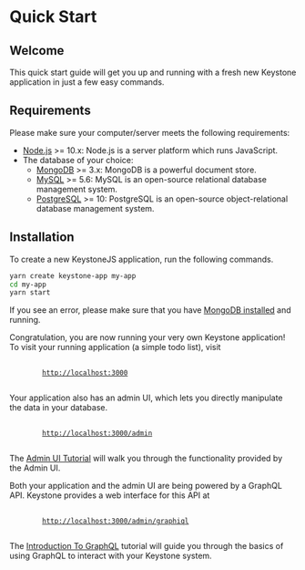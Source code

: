 # Quick Start

## Welcome

This quick start guide will get you up and running with a fresh new Keystone application in just a few easy commands.

## Requirements

Please make sure your computer/server meets the following requirements:

- [Node.js](https://nodejs.org/) >= 10.x: Node.js is a server platform which runs JavaScript.
- The database of your choice:
  - [MongoDB](https://www.mongodb.com/) >= 3.x: MongoDB is a powerful document store.
  - [MySQL](https://www.mysql.com/) >= 5.6: MySQL is an open-source relational database management system.
  - [PostgreSQL](https://www.postgresql.org/) >= 10: PostgreSQL is an open-source object-relational database management system.

## Installation

To create a new KeystoneJS application, run the following commands.

```sh
yarn create keystone-app my-app
cd my-app
yarn start
```

If you see an error, please make sure that you have [MongoDB installed](../quick-start/mongodb.md) and running.

Congratulation, you are now running your very own Keystone application!
To visit your running application (a simple todo list), visit

<pre>
	<code>
		<a href="http://localhost:3000">http://localhost:3000</a>
	</code>
</pre>

Your application also has an admin UI, which lets you directly manipulate the data in your database.

<pre>
	<code>
		<a href="http://localhost:3000/admin/">http://localhost:3000/admin</a>
	</code>
</pre>

The [Admin UI Tutorial](../tutorials/admin-ui.md) will walk you through the functionality provided by the Admin UI.

Both your application and the admin UI are being powered by a GraphQL API.
Keystone provides a web interface for this API at

<pre>
	<code>
		<a href="http://localhost:3000/admin/graphiql">http://localhost:3000/admin/graphiql</a>
	</code>
</pre>

The [Introduction To GraphQL](../tutorials/intro-to-graphql.md) tutorial will guide you through the basics of using GraphQL to interact with your Keystone system.
